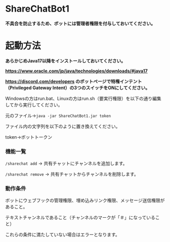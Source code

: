 # ShareChatBot1

**不具合を防止するため、ボットには管理者権限を付与しておいてください。**

# 起動方法

**あらかじめJava17以降をインストールしておいてください。**

**https://www.oracle.com/jp/java/technologies/downloads/#java17**

**https://discord.com/developers のボットページで特権インテント（Privileged Gateway Intent）の3つのスイッチをONにしてください。**

Windowsの方はrun.bat、Linuxの方はrun.sh（要実行権限）を以下の通り編集してから実行してください。

元のファイル→`java -jar ShareChatBot1.jar token`

ファイル内の文字列を以下のように置き換えてください。

token→ボットトークン

### 機能一覧

`/sharechat add` → 共有チャットにチャンネルを追加します。

`/sharechat remove` → 共有チャットからチャンネルを削除します。

### 動作条件

ボットにウェブフックの管理権限、埋め込みリンク権限、メッセージ送信権限があること。

テキストチャンネルであること（チャンネルのマークが「＃」になっていること）

これらの条件に満たしていない場合はエラーとなります。